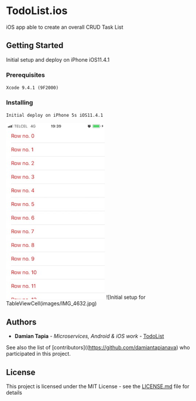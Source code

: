 # TodoList.ios

iOS app able to create an overall CRUD Task List

## Getting Started

Initial setup and deploy on iPhone iOS11.4.1

### Prerequisites

```
Xcode 9.4.1 (9F2000)
```

### Installing

```
Initial deploy on iPhone 5s iOS11.4.1
```
![Initial setup for TableViewController](images/IMG_4631.jpg)
![Initial setup for TableViewCell(images/IMG_4632.jpg)

## Authors

* **Damian Tapia** - *Microservices, Android & iOS work* - [TodoList](https://github.com/damiantapianava)

See also the list of [contributors]((https://github.com/damiantapianava) who participated in this project.

## License

This project is licensed under the MIT License - see the [LICENSE.md](LICENSE.md) file for details

